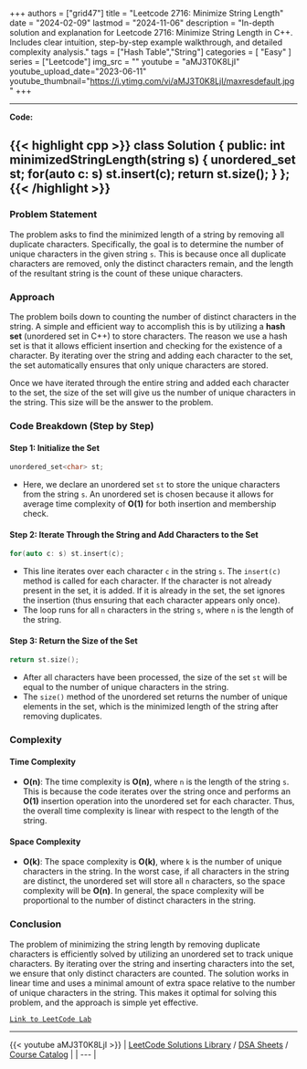 
+++
authors = ["grid47"]
title = "Leetcode 2716: Minimize String Length"
date = "2024-02-09"
lastmod = "2024-11-06"
description = "In-depth solution and explanation for Leetcode 2716: Minimize String Length in C++. Includes clear intuition, step-by-step example walkthrough, and detailed complexity analysis."
tags = ["Hash Table","String"]
categories = [
    "Easy"
]
series = ["Leetcode"]
img_src = ""
youtube = "aMJ3T0K8LjI"
youtube_upload_date="2023-06-11"
youtube_thumbnail="https://i.ytimg.com/vi/aMJ3T0K8LjI/maxresdefault.jpg"
+++



---
**Code:**

{{< highlight cpp >}}
class Solution {
public:
    int minimizedStringLength(string s) {
    unordered_set<char> st;
    for(auto c: s) st.insert(c);
    return st.size();
}
};
{{< /highlight >}}
---

### Problem Statement

The problem asks to find the minimized length of a string by removing all duplicate characters. Specifically, the goal is to determine the number of unique characters in the given string `s`. This is because once all duplicate characters are removed, only the distinct characters remain, and the length of the resultant string is the count of these unique characters.

### Approach

The problem boils down to counting the number of distinct characters in the string. A simple and efficient way to accomplish this is by utilizing a **hash set** (unordered set in C++) to store characters. The reason we use a hash set is that it allows efficient insertion and checking for the existence of a character. By iterating over the string and adding each character to the set, the set automatically ensures that only unique characters are stored.

Once we have iterated through the entire string and added each character to the set, the size of the set will give us the number of unique characters in the string. This size will be the answer to the problem.

### Code Breakdown (Step by Step)

#### Step 1: Initialize the Set
```cpp
unordered_set<char> st;
```
- Here, we declare an unordered set `st` to store the unique characters from the string `s`. An unordered set is chosen because it allows for average time complexity of **O(1)** for both insertion and membership check.

#### Step 2: Iterate Through the String and Add Characters to the Set
```cpp
for(auto c: s) st.insert(c);
```
- This line iterates over each character `c` in the string `s`. The `insert(c)` method is called for each character. If the character is not already present in the set, it is added. If it is already in the set, the set ignores the insertion (thus ensuring that each character appears only once).
- The loop runs for all `n` characters in the string `s`, where `n` is the length of the string.

#### Step 3: Return the Size of the Set
```cpp
return st.size();
```
- After all characters have been processed, the size of the set `st` will be equal to the number of unique characters in the string.
- The `size()` method of the unordered set returns the number of unique elements in the set, which is the minimized length of the string after removing duplicates.

### Complexity

#### Time Complexity
- **O(n)**: The time complexity is **O(n)**, where `n` is the length of the string `s`. This is because the code iterates over the string once and performs an **O(1)** insertion operation into the unordered set for each character. Thus, the overall time complexity is linear with respect to the length of the string.

#### Space Complexity
- **O(k)**: The space complexity is **O(k)**, where `k` is the number of unique characters in the string. In the worst case, if all characters in the string are distinct, the unordered set will store all `n` characters, so the space complexity will be **O(n)**. In general, the space complexity will be proportional to the number of distinct characters in the string.

### Conclusion

The problem of minimizing the string length by removing duplicate characters is efficiently solved by utilizing an unordered set to track unique characters. By iterating over the string and inserting characters into the set, we ensure that only distinct characters are counted. The solution works in linear time and uses a minimal amount of extra space relative to the number of unique characters in the string. This makes it optimal for solving this problem, and the approach is simple yet effective.

[`Link to LeetCode Lab`](https://leetcode.com/problems/minimize-string-length/description/)

---
{{< youtube aMJ3T0K8LjI >}}
| [LeetCode Solutions Library](https://grid47.xyz/leetcode/) / [DSA Sheets](https://grid47.xyz/sheets/) / [Course Catalog](https://grid47.xyz/courses/) |
| --- |
